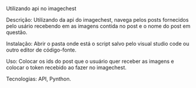 Utilizando api no imagechest

Descrição:
Utilizando da api do imagechest, navega pelos posts fornecidos pelo usário recebendo em as imagens contida no post e o nome do post em questão.

Instalação:
Abrir o pasta onde está o script salvo pelo visual studio code ou outro editor de código-fonte.

Uso:
Colocar os ids do post que o usuário quer receber as imagens e colocar o token recebido ao fazer no imagechest.

Tecnologias:
API, Pynthon.
